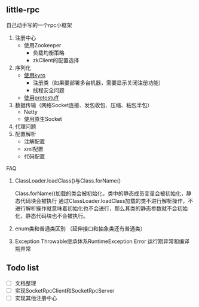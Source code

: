 ## little-rpc
自己动手写的一个rpc小框架

1. 注册中心
    - 使用Zookeeper
        - 负载均衡策略
        - zkClient的配置选择
1. 序列化
    - [使用kyro](https://github.com/EsotericSoftware/kryo)
      - 注册类（如果要部署多台机器，需要显示关闭注册功能）
      - 线程安全问题 
    - [使用protostuff](https://github.com/protostuff/protostuff)
1. 数据传输（网络Socket连接、发包收包、压缩、粘包半包）
    - Netty
    - 使用原生Socket
1. 代理问题
1. 配置解析
    - 注解配置
    - xml配置
    - 代码配置
   

FAQ
1. ClassLoader.loadClass()与Class.forName()
   
   Class.forName()加载的类会被初始化，类中的静态成员变量会被初始化，静态代码块会被执行
   通过ClassLoader.loadClass加载的类不进行解析操作，不进行解析操作就意味着初始化也不会进行，那么其类的静态参数就不会初始化，静态代码块也不会被执行。

2. enum类和普通类区别 （延伸接口和抽象类还有普通类）
3. Exception Throwable继承体系RuntimeException Error 运行期异常和编译期异常

## Todo list
- [ ] 文档整理
- [ ] 实现SocketRpcClient和SocketRpcServer
- [ ] 实现其他注册中心